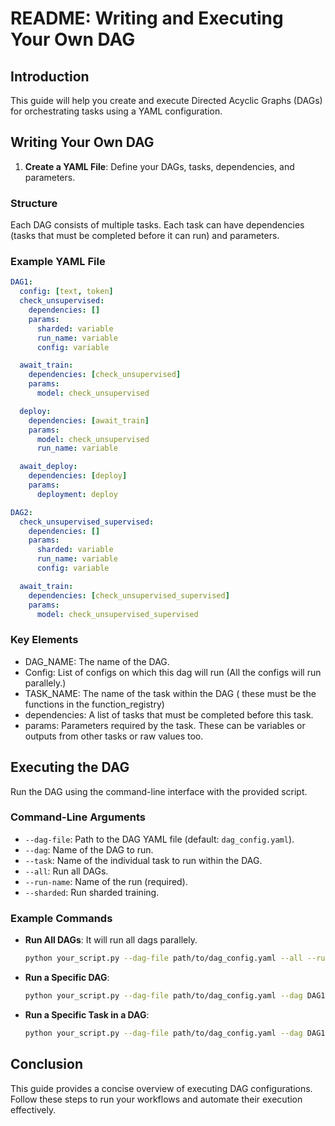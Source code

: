 # README: Writing and Executing Your Own DAG

## Introduction

This guide will help you create and execute Directed Acyclic Graphs (DAGs) for orchestrating tasks using a YAML configuration.

## Writing Your Own DAG

1. **Create a YAML File**: Define your DAGs, tasks, dependencies, and parameters.

### Structure

Each DAG consists of multiple tasks. Each task can have dependencies (tasks that must be completed before it can run) and parameters.

### Example YAML File

```yaml
DAG1:
  config: [text, token]
  check_unsupervised:
    dependencies: []
    params:
      sharded: variable
      run_name: variable
      config: variable

  await_train:
    dependencies: [check_unsupervised]
    params:
      model: check_unsupervised

  deploy:
    dependencies: [await_train]
    params:
      model: check_unsupervised
      run_name: variable

  await_deploy:
    dependencies: [deploy]
    params:
      deployment: deploy

DAG2:
  check_unsupervised_supervised:
    dependencies: []
    params:
      sharded: variable
      run_name: variable
      config: variable

  await_train:
    dependencies: [check_unsupervised_supervised]
    params:
      model: check_unsupervised_supervised
```

### Key Elements
- DAG_NAME: The name of the DAG.
- Config: List of configs on which this dag will run (All the configs will run parallely.)
- TASK_NAME: The name of the task within the DAG ( these must be the functions in the function_registry)
- dependencies: A list of tasks that must be completed before this task.
- params: Parameters required by the task. These can be variables or outputs from other tasks or raw values too.


## Executing the DAG

Run the DAG using the command-line interface with the provided script.

### Command-Line Arguments

- `--dag-file`: Path to the DAG YAML file (default: `dag_config.yaml`).
- `--dag`: Name of the DAG to run.
- `--task`: Name of the individual task to run within the DAG.
- `--all`: Run all DAGs.
- `--run-name`: Name of the run (required).
- `--sharded`: Run sharded training.

### Example Commands

- **Run All DAGs**:
  It will run all dags parallely.
  ```sh
  python your_script.py --dag-file path/to/dag_config.yaml --all --run-name your_run_name
  ```

- **Run a Specific DAG**:
  ```sh
  python your_script.py --dag-file path/to/dag_config.yaml --dag DAG1 --run-name your_run_name
  ```

- **Run a Specific Task in a DAG**:
  ```sh
  python your_script.py --dag-file path/to/dag_config.yaml --dag DAG1 --task check_unsupervised --run-name your_run_name
  ```


## Conclusion
This guide provides a concise overview of executing DAG configurations. Follow these steps to run your workflows and automate their execution effectively.